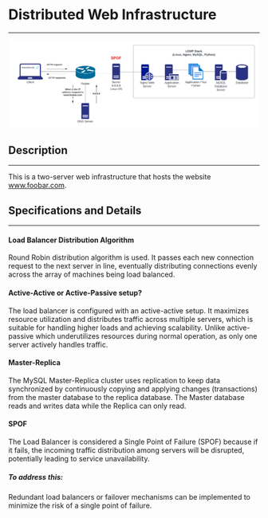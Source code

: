 # Distributed Web Infrastructure
<hr>

<img src="https://raw.githubusercontent.com/Maddily/alx-system_engineering-devops/master/0x09-web_infrastructure_design/0-simple_web_stack.png" alt="Distributed Web Infrastructure">

## Description
<hr>

This is a two-server web infrastructure that hosts the website www.foobar.com.

## Specifications and Details
<hr>

#### Load Balancer Distribution Algorithm
Round Robin distribution algorithm is used. It passes each new connection request to the next server in line, eventually distributing connections evenly across the array of machines being load balanced.

#### Active-Active or Active-Passive setup?
The load balancer is configured with an active-active setup. It maximizes resource utilization and distributes traffic across multiple servers, which is suitable for handling higher loads and achieving scalability. Unlike active-passive which underutilizes resources during normal operation, as only one server actively handles traffic.

#### Master-Replica
The MySQL Master-Replica cluster uses replication to keep data synchronized by continuously copying and applying changes (transactions) from the master database to the replica database. The Master database reads and writes data while the Replica can only read.

#### SPOF
The Load Balancer is considered a Single Point of Failure (SPOF) because if it fails, the incoming traffic distribution among servers will be disrupted, potentially leading to service unavailability.
##### To address this:
Redundant load balancers or failover mechanisms can be implemented to minimize the risk of a single point of failure.
